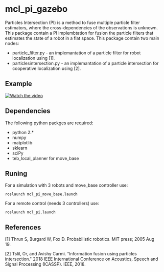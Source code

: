 # mcl_pi_gazebo
Particles Intersection (PI) is a method to fuse multiple particle filter estimators, where the cross-dependencies of the observations is unknown.
This package contain a PI implembtation for fusion the particle filters that estimates the state of a robot in a flat space.
This package contain two main nodes:
* particle_filter.py - an implemantation of a particle filter for robot localization using [1].
* particlesintersection.py - an implemantation of a particle intersection for cooperative localization using [2].
## Example
[![Watch the video](https://img.youtube.com/vi/CvRHvVOhvw0/default.jpg)](https://youtu.be/CvRHvVOhvw0)
## Dependencies
The following python packges are required:
* python 2.*
* numpy
* matplotlib
* sklearn
* sciPy
* teb_local_planner for move_base

## Runing
For a simulation with 3 robots and move_base controller use:


```
roslaunch mcl_pi_move_base.launch
```


For a remote control (needs 3 controllers) use:


```
roslaunch mcl_pi.launch
```

## References
[1] Thrun S, Burgard W, Fox D. Probabilistic robotics. MIT press; 2005 Aug 19.

[2] Tslil, Or, and Avishy Carmi. "Information fusion using particles intersection." 2018 IEEE International Conference on Acoustics, Speech and Signal Processing (ICASSP). IEEE, 2018.
 
